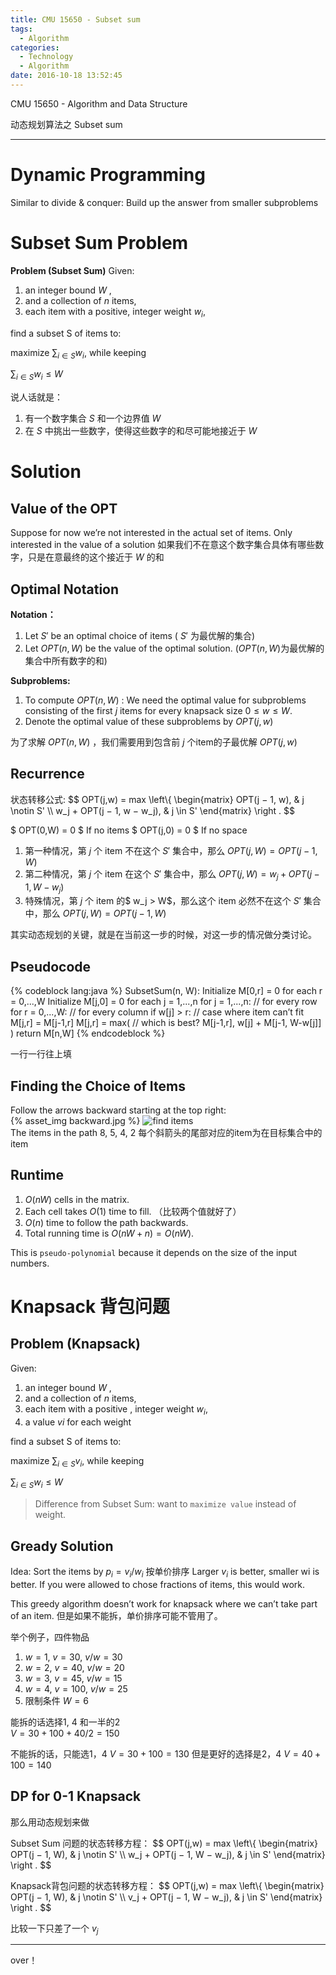 ```yaml
---
title: CMU 15650 - Subset sum
tags:
  - Algorithm
categories:
  - Technology
  - Algorithm
date: 2016-10-18 13:52:45
---
```

CMU 15650 - Algorithm and Data Structure 

动态规划算法之 
Subset sum
<!-- more -->

***

# Dynamic Programming

Similar to divide & conquer: 
Build up the answer from smaller subproblems

# Subset Sum Problem

**Problem (Subset Sum)**
Given:   
1. an integer bound $W$ , 
2. and a collection of $n$ items, 
3. each item with a positive, integer weight $w_i$,

find a subset S of items to:

maximize $\sum_{i\in S} w_i$, while keeping  

$\sum_{i\in S} w_i \leqslant W$

说人话就是：
1. 有一个数字集合 $S$ 和一个边界值 $W$ 
2. 在 $S$ 中挑出一些数字，使得这些数字的和尽可能地接近于 $W$

# Solution

##  Value of the OPT
Suppose for now we’re not interested in the actual set of items.
Only interested in the value of a solution
如果我们不在意这个数字集合具体有哪些数字，只是在意最终的这个接近于 $W$ 的和

## Optimal Notation

**Notation：**
1. Let $S'$ be an optimal choice of items 
( $S'$ 为最优解的集合)
2. Let $OPT(n,W)$ be the value of the optimal solution.
($OPT(n,W)$为最优解的集合中所有数字的和)


**Subproblems:**
1. To compute $OPT(n,W)$ : We need the optimal value for subproblems consisting of the first $j$ items for every knapsack size $0 \leqslant w \leqslant W$.
2. Denote the optimal value of these subproblems by $OPT(j,w)$

为了求解 $OPT(n,W)$ ，我们需要用到包含前 $j$ 个item的子最优解 $OPT(j,w)$

## Recurrence
状态转移公式:
$$
OPT(j,w) = max
\left\\{
\begin{matrix}
OPT(j − 1, w), &  j \notin S' \\\\
w_j + OPT(j − 1, w − w_j), & j \in S'
\end{matrix} \right .
$$

$ OPT(0,W) = 0 $ If no items 
$ OPT(j,0) = 0 $ If no space

1. 第一种情况，第 $j$ 个 item 不在这个 $S'$ 集合中，那么
  $OPT(j,W)=OPT(j−1,W)$
2. 第二种情况，第 $j$ 个 item 在这个 $S'$ 集合中，那么
  $OPT(j,W) = w_j +OPT(j−1,W−w_j)$
3. 特殊情况，第 $j$ 个 item 的$ w_j > W$，那么这个 item 必然不在这个 $S'$ 集合中，那么
  $OPT(j,W)=OPT(j−1,W)$

其实动态规划的关键，就是在当前这一步的时候，对这一步的情况做分类讨论。

## Pseudocode
{% codeblock lang:java %}
SubsetSum(n, W):
    Initialize M[0,r] = 0 for each r = 0,...,W
    Initialize M[j,0] = 0 for each j = 1,...,n
for j = 1,...,n: // for every row
    for r = 0,...,W: // for every column
        if w[j] > r: // case where item can’t fit
            M[j,r] = M[j-1,r]
        M[j,r] = max(  // which is best?
            M[j-1,r],
         w[j] + M[j-1, W-w[j]]
        )
return M[n,W]
{% endcodeblock %}

一行一行往上填

## Finding the Choice of Items
Follow the arrows backward starting at the top right:
<br>
{% asset_img backward.jpg  %}
![find items](http://ogy8sh1ok.bkt.clouddn.com/algorithm-15650-subset-sum/backward.jpg "find items")
<br>
The items in the path 8, 5, 4, 2
每个斜箭头的尾部对应的item为在目标集合中的item


## Runtime
1. $O(nW)$ cells in the matrix.
2. Each cell takes $O(1)$ time to fill. （比较两个值就好了）
3. $O(n)$ time to follow the path backwards.
4. Total running time is $O(nW + n)=O(nW)$.

This is `pseudo-polynomial` because it depends on the size of the input numbers.


# Knapsack 背包问题

## Problem (Knapsack)
Given:   
1. an integer bound $W$ , 
2. and a collection of $n$ items, 
3. each item with a positive , integer weight $w_i$,
4. a value $vi$ for each weight

find a subset S of items to:

maximize $\sum_{i\in S} v_i$, while keeping  

$\sum_{i\in S} w_i \leqslant W$

>Difference from Subset Sum: want to `maximize value` instead of weight.

## Gready Solution
Idea: 
Sort the items by $p_i = v_i /w_i$   按单价排序
Larger $v_i$ is better, smaller wi is better.
If you were allowed to chose fractions of items, this would work.

This greedy algorithm doesn’t work for knapsack where we can’t take part of an item. 但是如果不能拆，单价排序可能不管用了。

举个例子，四件物品
1. $w = 1$, $v = 30$, $v / w = 30$
2. $w = 2$, $v = 40$, $v / w = 20$
3. $w = 3$, $v = 45$, $v / w = 15$
4. $w = 4$, $v = 100$, $v / w = 25$
5. 限制条件 $W = 6$

能拆的话选择1, 4 和一半的2  
$V = 30 + 100 + 40/2 = 150$

不能拆的话，只能选1，4
$V = 30 + 100 = 130$
但是更好的选择是2，4
$V = 40 + 100 = 140$


## DP for 0-1 Knapsack
那么用动态规划来做

Subset Sum 问题的状态转移方程：
$$
OPT(j,w) = max
\left\\{
\begin{matrix}
OPT(j − 1, W), &  j \notin S' \\\\
w_j + OPT(j − 1, W − w_j), & j \in S'
\end{matrix} \right .
$$

Knapsack背包问题的状态转移方程：
$$
OPT(j,w) = max
\left\\{
  \begin{matrix}
    OPT(j − 1, W), &  j \notin S' \\\\
    v_j + OPT(j − 1, W − w_j), & j \in S'
  \end{matrix} 
\right .
$$

比较一下只差了一个 $v_j$

***
over！